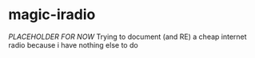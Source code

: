 # magic-iradio
*PLACEHOLDER FOR NOW* Trying to document (and RE) a cheap internet radio because i have nothing else to do
